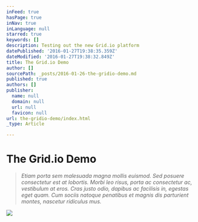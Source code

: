 ```yaml
---
inFeed: true
hasPage: true
inNav: true
inLanguage: null
starred: true
keywords: []
description: Testing out the new Grid.io platform
datePublished: '2016-01-27T19:38:35.359Z'
dateModified: '2016-01-27T19:38:32.849Z'
title: The Grid.io Demo
author: []
sourcePath: _posts/2016-01-26-the-gridio-demo.md
published: true
authors: []
publisher:
  name: null
  domain: null
  url: null
  favicon: null
url: the-gridio-demo/index.html
_type: Article

---
```

# The Grid.io Demo

> _Etiam porta sem malesuada magna mollis euismod. Sed posuere consectetur est at lobortis. Morbi leo risus, porta ac consectetur ac, vestibulum at eros. Cras justo odio, dapibus ac facilisis in, egestas eget quam. Cum sociis natoque penatibus et magnis dis parturient montes, nascetur ridiculus mus._

![](https://the-grid-user-content.s3-us-west-2.amazonaws.com/67af16ee-0fbb-4fef-9676-3c0018099853.jpg)